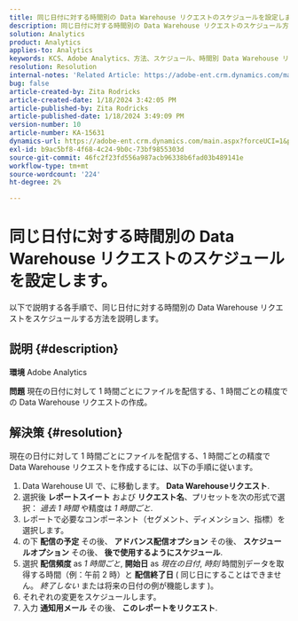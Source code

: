 ```yaml
---
title: 同じ日付に対する時間別の Data Warehouse リクエストのスケジュールを設定します。
description: 同じ日付に対する時間別の Data Warehouse リクエストのスケジュール方法を説明します。
solution: Analytics
product: Analytics
applies-to: Analytics
keywords: KCS、Adobe Analytics、方法、スケジュール、時間別 Data Warehouse リクエスト、同じ日付
resolution: Resolution
internal-notes: 'Related Article: https://adobe-ent.crm.dynamics.com/main.aspx?appid=c8f3a4cd-a068-e911-a957-000d3a34e00b&pagetype=entityrecord&etn=knowledgearticle&id=b5d08a45-cea0-ea11-a812-000d3a303484'
bug: false
article-created-by: Zita Rodricks
article-created-date: 1/18/2024 3:42:05 PM
article-published-by: Zita Rodricks
article-published-date: 1/18/2024 3:49:09 PM
version-number: 10
article-number: KA-15631
dynamics-url: https://adobe-ent.crm.dynamics.com/main.aspx?forceUCI=1&pagetype=entityrecord&etn=knowledgearticle&id=38e3cf20-18b6-ee11-a569-6045bd0065f9
exl-id: b9ac5bf8-4f68-4c24-9b0c-73bf9855303d
source-git-commit: 46fc2f23fd556a987acb96338b6fad03b489141e
workflow-type: tm+mt
source-wordcount: '224'
ht-degree: 2%

---
```


# 同じ日付に対する時間別の Data Warehouse リクエストのスケジュールを設定します。


以下で説明する各手順で、同じ日付に対する時間別の Data Warehouse リクエストをスケジュールする方法を説明します。

## 説明 {#description}


<b>環境</b>
Adobe Analytics

<b>問題</b>
現在の日付に対して 1 時間ごとにファイルを配信する、1 時間ごとの精度での Data Warehouse リクエストの作成。


## 解決策 {#resolution}


現在の日付に対して 1 時間ごとにファイルを配信する、1 時間ごとの精度で Data Warehouse リクエストを作成するには、以下の手順に従います。

1. Data Warehouse UI で、に移動します。 <b>Data Warehouseリクエスト</b>.
2. 選択後 <b>レポートスイート</b> および <b>リクエスト名</b>、プリセットを次の形式で選択： *過去 1 時間* や精度は *1 時間ごと*.
3. レポートで必要なコンポーネント（セグメント、ディメンション、指標）を選択します。
4. の下 <b>配信の予定</b> その後、 <b>アドバンス配信オプション</b> その後、 <b>スケジュールオプション</b> その後、 <b>後で使用するようにスケジュール</b>.
5. 選択 <b>配信頻度</b> as *1 時間ごと*, <b>開始日</b> as *現在の日付*, *時刻* 時間別データを取得する時間（例：午前 2 時）と <b>配信終了日</b> ( 同じ日にすることはできません。 *終了しない* または将来の日付の例が機能します )。
6. それぞれの変更をスケジュールします。
7. 入力 <b>通知用メール</b> その後、 <b>このレポートをリクエスト</b>.
